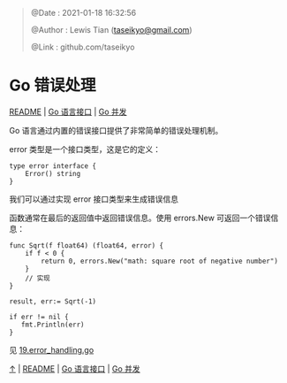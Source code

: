 > @Date    : 2021-01-18 16:32:56
>
> @Author  : Lewis Tian (taseikyo@gmail.com)
>
> @Link    : github.com/taseikyo

# Go 错误处理

[README](../README.md) | [Go 语言接口](18.go-interfaces.md) | [Go 并发](20.go-concurrent.md)

Go 语言通过内置的错误接口提供了非常简单的错误处理机制。

error 类型是一个接口类型，这是它的定义：

```Golang
type error interface {
    Error() string
}
```

我们可以通过实现 error 接口类型来生成错误信息

函数通常在最后的返回值中返回错误信息。使用 errors.New 可返回一个错误信息：

```Golang
func Sqrt(f float64) (float64, error) {
    if f < 0 {
        return 0, errors.New("math: square root of negative number")
    }
    // 实现
}

result, err:= Sqrt(-1)

if err != nil {
   fmt.Println(err)
}
```

见 [19.error_handling.go](../code/19.error_handling.go)

[↑](#go-错误处理) | [README](../README.md) | [Go 语言接口](18.go-interfaces.md) | [Go 并发](20.go-concurrent.md)
